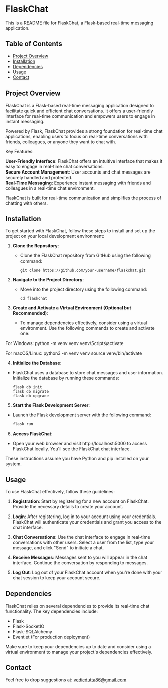 # FlaskChat

This is a README file for FlaskChat, a Flask-based real-time messaging application.

## Table of Contents

- [Project Overview](#project-overview)
- [Installation](#installation)
- [Dependencies](#dependencies)
- [Usage](#usage)
- [Contact](#contact)

## Project Overview

FlaskChat is a Flask-based real-time messaging application designed to facilitate quick and efficient chat conversations. It offers a user-friendly interface for real-time communication and empowers users to engage in instant messaging.

Powered by Flask, FlaskChat provides a strong foundation for real-time chat applications, enabling users to focus on real-time conversations with friends, colleagues, or anyone they want to chat with.

Key Features:

**User-Friendly Interface**: FlaskChat offers an intuitive interface that makes it easy to engage in real-time chat conversations.\
**Secure Account Management**: User accounts and chat messages are securely handled and protected.\
**Real-Time Messaging**: Experience instant messaging with friends and colleagues in a real-time chat environment.

FlaskChat is built for real-time communication and simplifies the process of chatting with others.

## Installation

To get started with FlaskChat, follow these steps to install and set up the project on your local development environment:

1. **Clone the Repository**: 
   - Clone the FlaskChat repository from GitHub using the following command:
     ```
     git clone https://github.com/your-username/flaskchat.git
     ```

2. **Navigate to the Project Directory**: 
   - Move into the project directory using the following command:
     ```
     cd flaskchat
     ```

3. **Create and Activate a Virtual Environment (Optional but Recommended)**: 
   - To manage dependencies effectively, consider using a virtual environment. Use the following commands to create and activate one:

For Windows:
python -m venv venv
venv\Scripts\activate


For macOS/Linux:
python3 -m venv venv
source venv/bin/activate


4. **Initialize the Database**: 
- FlaskChat uses a database to store chat messages and user information. Initialize the database by running these commands:
  ```
  flask db init
  flask db migrate
  flask db upgrade
  ```

5. **Start the Flask Development Server**: 
- Launch the Flask development server with the following command:
  ```
  flask run
  ```

6. **Access FlaskChat**: 
- Open your web browser and visit http://localhost:5000 to access FlaskChat locally. You'll see the FlaskChat chat interface.

These instructions assume you have Python and pip installed on your system.

## Usage

To use FlaskChat effectively, follow these guidelines:

1. **Registration**: Start by registering for a new account on FlaskChat. Provide the necessary details to create your account.

2. **Login**: After registering, log in to your account using your credentials. FlaskChat will authenticate your credentials and grant you access to the chat interface.

3. **Chat Conversations**: Use the chat interface to engage in real-time conversations with other users. Select a user from the list, type your message, and click "Send" to initiate a chat.

4. **Receive Messages**: Messages sent to you will appear in the chat interface. Continue the conversation by responding to messages.

5. **Log Out**: Log out of your FlaskChat account when you're done with your chat session to keep your account secure.

## Dependencies

FlaskChat relies on several dependencies to provide its real-time chat functionality. The key dependencies include:

- Flask
- Flask-SocketIO
- Flask-SQLAlchemy
- Eventlet (For production deployment)

Make sure to keep your dependencies up to date and consider using a virtual environment to manage your project's dependencies effectively.

## Contact

Feel free to drop suggestions at: vedicdutta86@gmail.com
